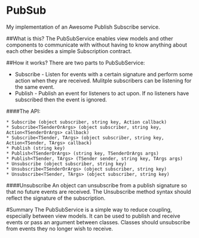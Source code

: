 # PubSub
My implementation of an Awesome Publish Subscribe service.

##What is this?
The PubSubService enables view models and other components to communicate with without having to know anything about each other besides a simple Subscription contract.

##How it works?
There are two parts to PubSubService:
* Subscribe - Listen for events with a certain signature and perform some action when they are received. Mulitple subscribers can be listening for the same event.
* Publish - Publish an event for listeners to act upon. If no listeners have subscribed then the event is ignored.

####The API:
```cshapr
* Subscribe (object subscriber, string key, Action callback)
* Subscribe<TSenderOrArgs> (object subscriber, string key, Action<TSenderOrArgs> callback)
* Subscribe<TSender, TArgs> (object subscriber, string key, Action<TSender, TArgs> callback)
* Publish (string key)
* Publish<TSenderOrArgs> (string key, TSenderOrArgs args)
* Publish<TSender, TArgs> (TSender sender, string key, TArgs args)
* Unsubscribe (object subscriber, string key)
* Unsubscribe<TSenderOrArgs> (object subscriber, string key)
* Unsubscribe<TSender, TArgs> (object subscriber, string key)
```
####Unsubscribe
An object can unsubscribe from a publish signature so that no future events are received. The Unsubscribe method syntax should reflect the signature of the subscription.

#Summary
The PubSubService is a simple way to reduce coupling, especially between view models. It can be used to publish and receive events or pass an argument between classes. Classes should unsubscribe from events they no longer wish to receive.
